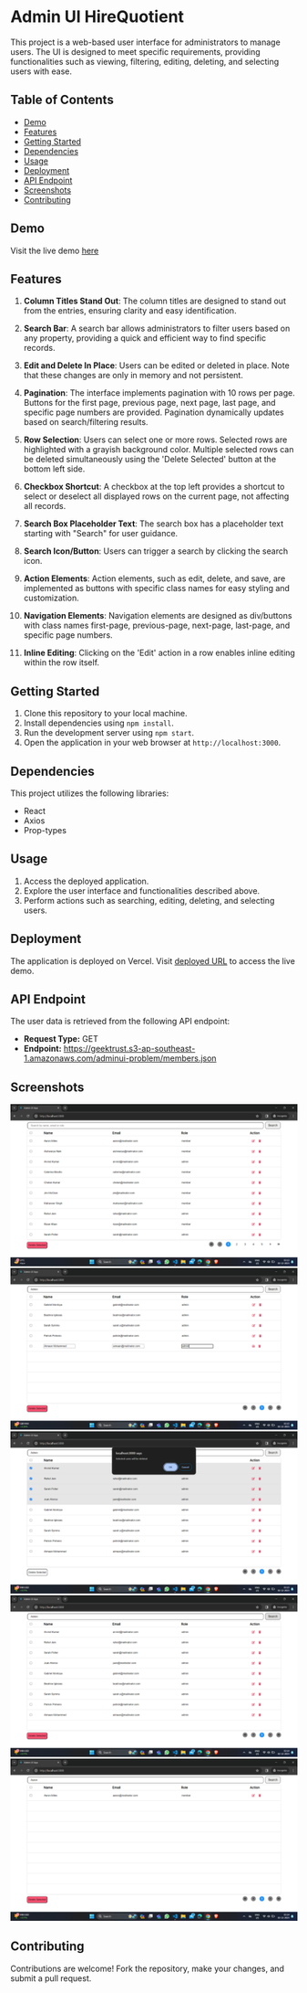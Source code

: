 # Admin UI HireQuotient

This project is a web-based user interface for administrators to manage users. The UI is designed to meet specific requirements, providing functionalities such as viewing, filtering, editing, deleting, and selecting users with ease.

## Table of Contents
- [Demo](#demo)
- [Features](#features)
- [Getting Started](#getting-started)
- [Dependencies](#dependencies)
- [Usage](#usage)
- [Deployment](#deployment)
- [API Endpoint](#api-endpoint)
- [Screenshots](#screenshots)
- [Contributing](#contributing)

## Demo
Visit the live demo [here](https://hire-quotient-admin.vercel.app/)

## Features
1. **Column Titles Stand Out**: The column titles are designed to stand out from the entries, ensuring clarity and easy identification.

2. **Search Bar**: A search bar allows administrators to filter users based on any property, providing a quick and efficient way to find specific records.

3. **Edit and Delete In Place**: Users can be edited or deleted in place. Note that these changes are only in memory and not persistent.

4. **Pagination**: The interface implements pagination with 10 rows per page. Buttons for the first page, previous page, next page, last page, and specific page numbers are provided. Pagination dynamically updates based on search/filtering results.

5. **Row Selection**: Users can select one or more rows. Selected rows are highlighted with a grayish background color. Multiple selected rows can be deleted simultaneously using the 'Delete Selected' button at the bottom left side.

6. **Checkbox Shortcut**: A checkbox at the top left provides a shortcut to select or deselect all displayed rows on the current page, not affecting all records.

7. **Search Box Placeholder Text**: The search box has a placeholder text starting with "Search" for user guidance.

8. **Search Icon/Button**: Users can trigger a search by clicking the search icon.

9. **Action Elements**: Action elements, such as edit, delete, and save, are implemented as buttons with specific class names for easy styling and customization.

10. **Navigation Elements**: Navigation elements are designed as div/buttons with class names first-page, previous-page, next-page, last-page, and specific page numbers.

11. **Inline Editing**: Clicking on the 'Edit' action in a row enables inline editing within the row itself.

## Getting Started
1. Clone this repository to your local machine.
2. Install dependencies using `npm install`.
3. Run the development server using `npm start`.
4. Open the application in your web browser at `http://localhost:3000`.

## Dependencies
This project utilizes the following libraries:
- React
- Axios
- Prop-types

## Usage
1. Access the deployed application.
2. Explore the user interface and functionalities described above.
3. Perform actions such as searching, editing, deleting, and selecting users.

## Deployment
The application is deployed on Vercel. Visit [deployed URL](https://hire-quotient-admin.vercel.app/) to access the live demo.

## API Endpoint
The user data is retrieved from the following API endpoint:
- **Request Type:** GET
- **Endpoint:** https://geektrust.s3-ap-southeast-1.amazonaws.com/adminui-problem/members.json

## Screenshots
![Screenshot 5](/public/5.png)
![Screenshot 1](/public/1live.png)
![Screenshot 2](/public/2.png)
![Screenshot 3](/public/3.png)
![Screenshot 4](/public/4.png)

## Contributing
Contributions are welcome! Fork the repository, make your changes, and submit a pull request.
